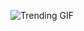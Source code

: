 ![Trending GIF](https://media2.giphy.com/media/v1.Y2lkPThiYjIxNzcyMHRwM3c5NG53Y2xsZzcxNmJqamN1amhnazJlamd0eHA1bzF2aWNiNyZlcD12MV9naWZzX3NlYXJjaCZjdD1n/YQitE4YNQNahy/giphy.gif)
